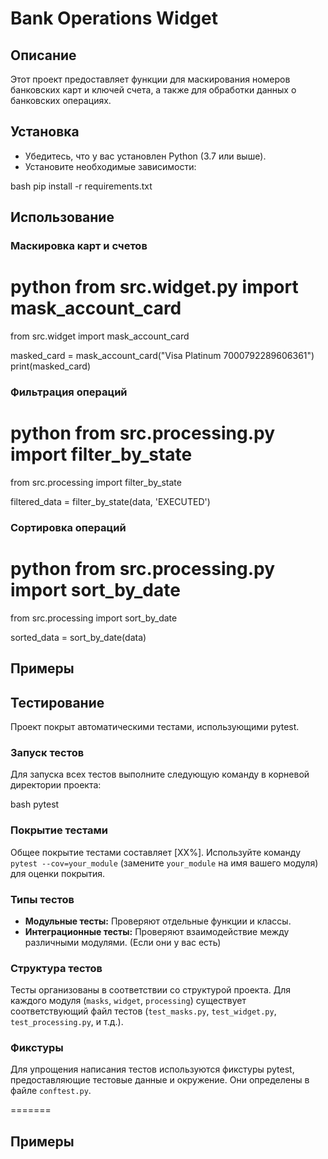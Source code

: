 # Bank Operations Widget

## Описание
Этот проект предоставляет функции для маскирования номеров банковских карт и ключей счета, а также для обработки данных о банковских операциях.

## Установка
- Убедитесь, что у вас установлен Python (3.7 или выше).
- Установите необходимые зависимости:

bash
pip install -r requirements.txt


## Использование
### Маскировка карт и счетов

python
from src.widget.py import mask_account_card
=======
from src.widget import mask_account_card


masked_card = mask_account_card("Visa Platinum 7000792289606361")
print(masked_card)


### Фильтрация операций

python
from src.processing.py import filter_by_state
=======
from src.processing import filter_by_state


filtered_data = filter_by_state(data, 'EXECUTED')


### Сортировка операций

python
from src.processing.py import sort_by_date
=======
from src.processing import sort_by_date


sorted_data = sort_by_date(data)


## Примеры


## Тестирование

Проект покрыт автоматическими тестами, использующими pytest.

### Запуск тестов

Для запуска всех тестов выполните следующую команду в корневой директории проекта:

bash
pytest


### Покрытие тестами

Общее покрытие тестами составляет [XX%]. Используйте команду `pytest --cov=your_module` (замените `your_module` на имя вашего модуля) для оценки покрытия.

### Типы тестов

*   **Модульные тесты:** Проверяют отдельные функции и классы.
*   **Интеграционные тесты:** Проверяют взаимодействие между различными модулями. (Если они у вас есть)

### Структура тестов

Тесты организованы в соответствии со структурой проекта. Для каждого модуля (`masks`, `widget`, `processing`) существует соответствующий файл тестов (`test_masks.py`, `test_widget.py`, `test_processing.py`, и т.д.).

### Фикстуры

Для упрощения написания тестов используются фикстуры pytest, предоставляющие тестовые данные и окружение.  Они определены в файле `conftest.py`.

=======
## Примеры
